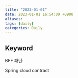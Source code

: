 ```yaml
---
title: "2023-01-01"
date: 2023-01-01 16:54:00 +0900
aliases: 
tags: [daily]
categories: Daily
---
```


## Keyword

BFF 패턴:

Spring cloud contract